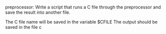 preprocessor: Write a script that runs a C file through the preprocessor and save the result into another file.

The C file name will be saved in the variable $CFILE
The output should be saved in the file c

